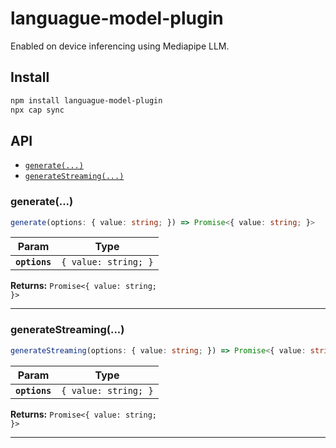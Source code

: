 # languague-model-plugin

Enabled on device inferencing using Mediapipe LLM.

## Install

```bash
npm install languague-model-plugin
npx cap sync
```

## API

<docgen-index>

* [`generate(...)`](#generate)
* [`generateStreaming(...)`](#generatestreaming)

</docgen-index>

<docgen-api>
<!--Update the source file JSDoc comments and rerun docgen to update the docs below-->

### generate(...)

```typescript
generate(options: { value: string; }) => Promise<{ value: string; }>
```

| Param         | Type                            |
| ------------- | ------------------------------- |
| **`options`** | <code>{ value: string; }</code> |

**Returns:** <code>Promise&lt;{ value: string; }&gt;</code>

--------------------


### generateStreaming(...)

```typescript
generateStreaming(options: { value: string; }) => Promise<{ value: string; }>
```

| Param         | Type                            |
| ------------- | ------------------------------- |
| **`options`** | <code>{ value: string; }</code> |

**Returns:** <code>Promise&lt;{ value: string; }&gt;</code>

--------------------

</docgen-api>
